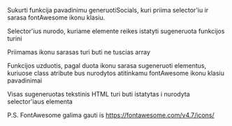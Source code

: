 Sukurti funkcija pavadinimu generuotiSocials, kuri priima selector'iu ir sarasa fontAwesome ikonu klasiu.

Selector'ius nurodo, kuriame elemente reikes istatyti sugeneruota funkcijos turini

Priimamas ikonu sarasas turi buti ne tuscias array

Funkcijos uzduotis, pagal duota ikonu sarasa sugeneruoti elementus, kuriuose class atribute bus nurodytos atitinkamu fontAwesome ikonu klasiu pavadinimai

Visas sugeneruotas tekstinis HTML turi buti istatytas i nurodyta selector'iaus elementa

P.S. FontAwesome galima gauti is https://fontawesome.com/v4.7/icons/